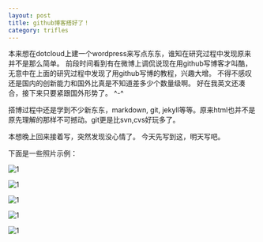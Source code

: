 ```yaml
---
layout: post
title: github博客搭好了！
category: trifles
---
```


本来想在dotcloud上建一个wordpress来写点东东，谁知在研究过程中发现原来并不是那么简单。
前段时间看到有在微博上调侃说现在用github写博客才叫酷，无意中在上面的研究过程中发现了用github写博的教程，兴趣大增。
不得不感叹还是国内的创新能力和国外比真是不知道差多少个数量级啊。
好在我英文还凑合，接下来只要紧跟国外形势了。 ^-^

搭博过程中还是学到不少新东东，markdown, git, jekyll等等。原来html也并不是原先理解的那样不可撼动。git更是比svn,cvs好玩多了。

本想晚上回来接着写，突然发现没心情了。
今天先写到这，明天写吧。

下面是一些照片示例：

![1](https://public.sn2.livefilestore.com/y1p6N3NKPgY8fgdtRgX03zlBavYh1XGcWMyCmj-iAPBpDRh_gqKcD0HUmZlaoKP_qV2cxRsqskSLHx35rdw2f5BTQ/ErifSl.jpg?psid=1)
                                  
![1](https://public.sn2.livefilestore.com/y1p6N3NKPgY8fjhveA0Zbxw_6Y_SBO9A64gCvH4cwxsxOlHp7f9HZsIJnAORaKgw6fE_bMph3vvK5JGVtsFA6wmMw/1YVLrl.jpg?psid=1)
                                  
![1](https://public.sn2.livefilestore.com/y1p6N3NKPgY8fg_qVS6-UV7XVegLEXMuwwdQAXiT_ahDiQG0mtURxg7hbcKvgFJwDgCV4HOx_hkAKP60ne0DN9YZw/D0YdNl.jpg?psid=1)
                                  
![1](https://public.sn2.livefilestore.com/y1pdC_2q1njc7whydoAqgvJ9TwtbaTxIRfW2t7vGzGBNF2v6-2sNR7JzX-wm9MrexbX0CJ0JYyWfGLgBDRWIsjNGQ/ojSRVl.jpg?psid=1)
                                  
![1](https://public.sn2.livefilestore.com/y1pOTPrV1L0UU25UNjGhqqGRuChwHKsr6C0bGC5WyaaVRbveo2H6gtXDd9xidfrzmRPlRuRMOwt6FwP0fABwgVFZg/ucD0kl.jpg?psid=1)
